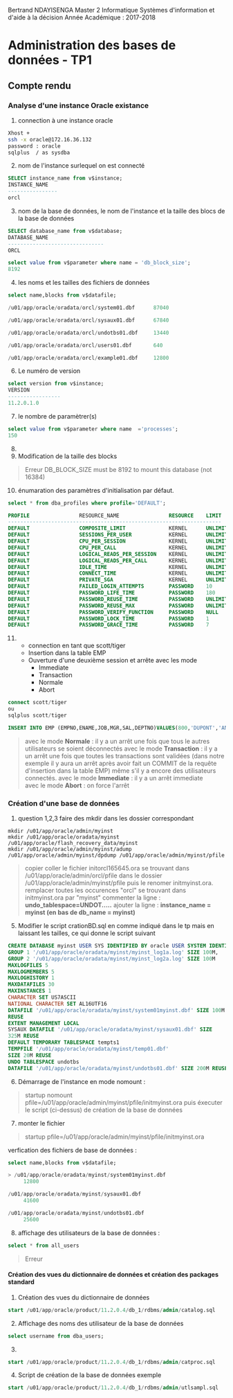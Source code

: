 Bertrand NDAYISENGA
Master 2 Informatique
Systèmes d'information et d'aide à la décision
Année Académique : 2017-2018

# Administration des bases de données - TP1
## Compte rendu

### Analyse d'une instance Oracle existance

1. connection à une instance oracle
```bash
Xhost + 
ssh -x oracle@172.16.36.132
password : oracle
sqlplus  / as sysdba
```
2. nom de l'instance surlequel on est connecté
```SQL
SELECT instance_name from v$instance;
INSTANCE_NAME
----------------
orcl
```
3. nom de la base de données, le nom de l'instance et la taille des blocs de la base de données
```SQL
SELECT database_name from v$database;
DATABASE_NAME
-------------------------------
ORCL
```
```SQL
select value from v$parameter where name = 'db_block_size';
8192
```
4. les noms et les tailles des fichiers de données
```SQL
select name,blocks from v$datafile;

/u01/app/oracle/oradata/orcl/system01.dbf      87040

/u01/app/oracle/oradata/orcl/sysaux01.dbf      67840

/u01/app/oracle/oradata/orcl/undotbs01.dbf     13440

/u01/app/oracle/oradata/orcl/users01.dbf       640

/u01/app/oracle/oradata/orcl/example01.dbf     12800
```

6. Le numéro de version 
```SQL
select version from v$instance;
VERSION
-----------------
11.2.0.1.0
```
7. le nombre de paramètrer(s)
```SQL
select value from v$parameter where name  ='processes';
150
```
8.
9. Modification de la taille des blocks
> Erreur
> DB_BLOCK_SIZE must be 8192 to mount this database (not 16384)

10. énumaration des paramètres d'initialisation par défaut.
```SQL
select * from dba_profiles where profile='DEFAULT';

PROFILE 		       RESOURCE_NAME			    RESOURCE    LIMIT
---------------------------------------------------------------------
DEFAULT 		       COMPOSITE_LIMIT			    KERNEL      UNLIMITED
DEFAULT 		       SESSIONS_PER_USER		    KERNEL      UNLIMITED
DEFAULT 		       CPU_PER_SESSION			    KERNEL      UNLIMITED
DEFAULT 		       CPU_PER_CALL			        KERNEL      UNLIMITED
DEFAULT 		       LOGICAL_READS_PER_SESSION	KERNEL      UNLIMITED
DEFAULT 		       LOGICAL_READS_PER_CALL		KERNEL      UNLIMITED
DEFAULT 		       IDLE_TIME			        KERNEL      UNLIMITED
DEFAULT 		       CONNECT_TIME			        KERNEL      UNLIMITED
DEFAULT 		       PRIVATE_SGA			        KERNEL      UNLIMITED
DEFAULT 		       FAILED_LOGIN_ATTEMPTS		PASSWORD    10
DEFAULT 		       PASSWORD_LIFE_TIME		    PASSWORD    180
DEFAULT 		       PASSWORD_REUSE_TIME		    PASSWORD    UNLIMITED
DEFAULT 		       PASSWORD_REUSE_MAX		    PASSWORD    UNLIMITED
DEFAULT 		       PASSWORD_VERIFY_FUNCTION 	PASSWORD    NULL
DEFAULT 		       PASSWORD_LOCK_TIME		    PASSWORD    1
DEFAULT 		       PASSWORD_GRACE_TIME		    PASSWORD    7
```
11. 
    * connection en tant que scott/tiger
    * Insertion dans la table EMP
    * Ouverture d'une deuxième session et arrête avec les mode
        - Immediate
        - Transaction
        - Normale
        - Abort
```SQL
connect scott/tiger
ou
sqlplus scott/tiger
```
```SQL
INSERT INTO EMP (EMPNO,ENAME,JOB,MGR,SAL,DEPTNO)VALUES(800,'DUPONT','ANALYST',7566,1500,20);
```
> avec le mode **Normale** : il y a un arrêt une fois que tous le autres utilisateurs se soient déconnectés
> avec le mode **Transaction** : il y a un arrêt une fois que toutes les transactions sont validées (dans notre exemple il y aura un arrêt après avoir fait un COMMIT de la requête d'insertion dans la table EMP) même s'il y a encore des utilisateurs connectés.
> avec le mode **Immediate** : il y a un arrêt immediate  
> avec le mode **Abort** : on force l'arrêt 

### Création d'une base de données

1. question 1,2,3 faire des mkdir dans les dossier correspondant
```
mkdir /u01/app/oracle/admin/myinst
mkdir /u01/app/oracle/oradata/myinst /u01/app/oracle/flash_recovery_data/myinst
mkdir /u01/app/oracle/admin/myinst/adump /u01/app/oracle/admin/myinst/dpdump /u01/app/oracle/admin/myinst/pfile
```
> copier coller le fichier initorcl165645.ora se trouvant dans /u01/app/oracle/admin/orcl/pfile
   dans le dossier /u01/app/oracle/admin/myinst/pfile puis le renomer initmyinst.ora.
remplacer toutes les occurences "orcl" se trouvant dans initmyinst.ora par "myinst"
commenter la ligne  :   **undo_tablespace=UNDOT.....**
ajouter la ligne :   **instance_name = myinst (en bas de db_name = myinst)**

5. Modifier le script crationBD.sql en comme indiqué dans le tp mais en laissant les tailles, ce qui donne le script suivant
```SQL
CREATE DATABASE myinst USER SYS IDENTIFIED BY oracle USER SYSTEM IDENTIFIED BY oracle LOGFILE
GROUP 1 '/u01/app/oracle/oradata/myinst/myinst_log1a.log' SIZE 100M,
GROUP 2 '/u01/app/oracle/oradata/myinst/myinst_log2a.log' SIZE 100M
MAXLOGFILES 5
MAXLOGMEMBERS 5
MAXLOGHISTORY 1
MAXDATAFILES 30
MAXINSTANCES 1
CHARACTER SET US7ASCII
NATIONAL CHARACTER SET AL16UTF16
DATAFILE '/u01/app/oracle/oradata/myinst/system01myinst.dbf' SIZE 100M
REUSE
EXTENT MANAGEMENT LOCAL
SYSAUX DATAFILE '/u01/app/oracle/oradata/myinst/sysaux01.dbf' SIZE
325M REUSE
DEFAULT TEMPORARY TABLESPACE tempts1
TEMPFILE '/u01/app/oracle/oradata/myinst/temp01.dbf'
SIZE 20M REUSE
UNDO TABLESPACE undotbs
DATAFILE '/u01/app/oracle/oradata/myinst/undotbs01.dbf' SIZE 200M REUSE AUTOEXTEND ON MAXSIZE UNLIMITED;
```

6. Démarrage de l'instance en mode nomount :
>  startup nomount pfile=/u01/app/oracle/admin/myinst/pfile/initmyinst.ora
puis éxecuter le script (ci-dessus) de création de la base de données 

7. monter le fichier
>  startup  pfile=/u01/app/oracle/admin/myinst/pfile/initmyinst.ora

verfication des fichiers de base de données : 
```SQL
select name,blocks from v$datafile;

> /u01/app/oracle/oradata/myinst/system01myinst.dbf
     12800

/u01/app/oracle/oradata/myinst/sysaux01.dbf
     41600

/u01/app/oracle/oradata/myinst/undotbs01.dbf
     25600
```
8. affichage des utilisateurs de la base de données :
```SQL
select * from all_users
```
> Erreur
#### Création des vues du dictionnaire de données et création des packages standard

1. Création des vues du dictionnaire de données
```SQL
start /u01/app/oracle/product/11.2.0.4/db_1/rdbms/admin/catalog.sql
```
2. Affichage des noms des utilisateur de la base de données
```SQL
select username from dba_users;
```
3. 
```SQL
start /u01/app/oracle/product/11.2.0.4/db_1/rdbms/admin/catproc.sql
```
4. Script de création de la base de données exemple
```SQL
start /u01/app/oracle/product/11.2.0.4/db_1/rdbms/admin/utlsampl.sql
```





